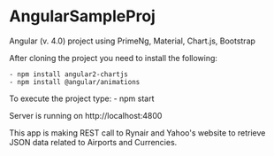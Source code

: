 # AngularSampleProj
Angular (v. 4.0) project using PrimeNg, Material, Chart.js, Bootstrap

After cloning the project you need to install the following:

    - npm install angular2-chartjs
    - npm install @angular/animations

To execute the project type:
    - npm start
    
Server is running on http://localhost:4800

This app is making REST call to Rynair and Yahoo's website to retrieve JSON data related to Airports and Currencies.

   
